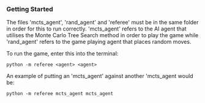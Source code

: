 ### Getting Started

The files 'mcts_agent', 'rand_agent' and 'referee' must be in the same folder in order for this to run correctly. 'mcts_agent' refers to the AI agent that utilises the Monte Carlo Tree Search method in order to play the game while 'rand_agent' refers to the game playing agent that places random moves.

To run the game, enter this into the terminal:

```
python -m referee <agent> <agent>
```

An example of putting an 'mcts_agent' against another 'mcts_agent would be:

```
python -m referee mcts_agent mcts_agent 
```


